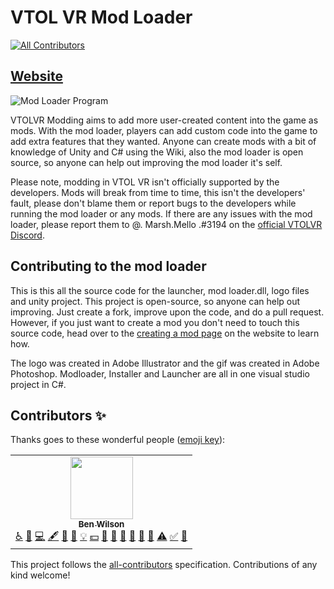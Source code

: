 # VTOL VR Mod Loader
<!-- ALL-CONTRIBUTORS-BADGE:START - Do not remove or modify this section -->
[![All Contributors](https://img.shields.io/badge/all_contributors-1-orange.svg?style=flat-square)](#contributors-)
<!-- ALL-CONTRIBUTORS-BADGE:END -->

## [Website](https://vtolvr-mods.com/ "VTOL VR Mod Loader Website")

![Mod Loader Program](https://vtolvr-mods.com/files/modloader2.gif#)

VTOLVR Modding aims to add more user-created content into the game as mods. With the mod loader, players can add custom code into the game to add extra features that they wanted.
Anyone can create mods with a bit of knowledge of Unity and C# using the Wiki, also the mod loader is open source, so anyone can help out improving the mod loader it's self.

Please note, modding in VTOL VR isn't officially supported by the developers. Mods will break from time to time, this isn't the developers' fault, please don't blame them or report bugs to the developers while running the mod loader or any mods. If there are any issues with the mod loader, please report them to @. Marsh.Mello .#3194 on the [official VTOLVR Discord](https://discord.gg/u7X72wc "official VTOLVR Discord").



## Contributing to the mod loader
This is this all the source code for the launcher, mod loader.dll, logo files and unity project. 
This project is open-source, so anyone can help out improving. Just create a fork, improve upon the code, and do a pull request. However, if you just want to create a mod you don't need to touch this source code, head over to the [creating a mod page](https://vtolvr-mods.com/creating-a-mod.php "creating a mod page") on the website to learn how.

The logo was created in Adobe Illustrator and the gif was created in Adobe Photoshop.
Modloader, Installer and Launcher are all in one visual studio project in C#.

## Contributors ✨

Thanks goes to these wonderful people ([emoji key](https://allcontributors.org/docs/en/emoji-key)):

<!-- ALL-CONTRIBUTORS-LIST:START - Do not remove or modify this section -->
<!-- prettier-ignore-start -->
<!-- markdownlint-disable -->
<table>
  <tr>
    <td align="center"><a href="https://ben-w.com"><img src="https://avatars1.githubusercontent.com/u/33008390?v=4" width="100px;" alt=""/><br /><sub><b>Ben Wilson</b></sub></a><br /><a href="#a11y-MarshMello0" title="Accessibility">️️️️♿️</a> <a href="https://github.com/MarshMello0/VTOLVR-ModLoader/issues?q=author%3AMarshMello0" title="Bug reports">🐛</a> <a href="https://github.com/MarshMello0/VTOLVR-ModLoader/commits?author=MarshMello0" title="Code">💻</a> <a href="#content-MarshMello0" title="Content">🖋</a> <a href="https://github.com/MarshMello0/VTOLVR-ModLoader/commits?author=MarshMello0" title="Documentation">📖</a> <a href="#design-MarshMello0" title="Design">🎨</a> <a href="#example-MarshMello0" title="Examples">💡</a> <a href="#financial-MarshMello0" title="Financial">💵</a> <a href="#ideas-MarshMello0" title="Ideas, Planning, & Feedback">🤔</a> <a href="#maintenance-MarshMello0" title="Maintenance">🚧</a> <a href="#projectManagement-MarshMello0" title="Project Management">📆</a> <a href="https://github.com/MarshMello0/VTOLVR-ModLoader/pulls?q=is%3Apr+reviewed-by%3AMarshMello0" title="Reviewed Pull Requests">👀</a> <a href="#question-MarshMello0" title="Answering Questions">💬</a> <a href="#tool-MarshMello0" title="Tools">🔧</a> <a href="https://github.com/MarshMello0/VTOLVR-ModLoader/commits?author=MarshMello0" title="Tests">⚠️</a> <a href="#tutorial-MarshMello0" title="Tutorials">✅</a> <a href="#talk-MarshMello0" title="Talks">📢</a></td>
  </tr>
</table>

<!-- markdownlint-enable -->
<!-- prettier-ignore-end -->
<!-- ALL-CONTRIBUTORS-LIST:END -->

This project follows the [all-contributors](https://github.com/all-contributors/all-contributors) specification. Contributions of any kind welcome!